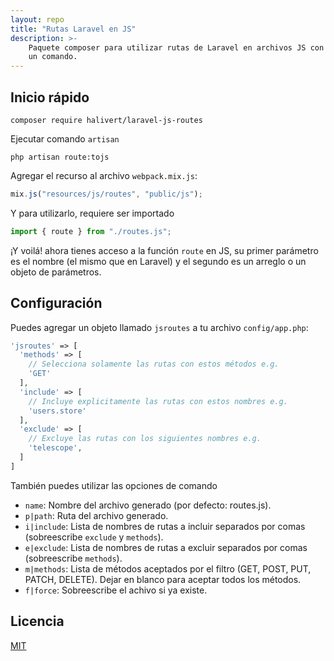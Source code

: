 ```yaml
---
layout: repo
title: "Rutas Laravel en JS"
description: >-
    Paquete composer para utilizar rutas de Laravel en archivos JS con
    un comando.
---
```


## Inicio rápido

```shell
composer require halivert/laravel-js-routes
```

Ejecutar comando `artisan`

```shell
php artisan route:tojs
```

Agregar el recurso al archivo `webpack.mix.js`:

```js
mix.js("resources/js/routes", "public/js");
```

Y para utilizarlo, requiere ser importado

```js
import { route } from "./routes.js";
```

¡Y voilá! ahora tienes acceso a la función `route` en JS, su primer parámetro es
el nombre (el mismo que en Laravel) y el segundo es un arreglo o un objeto de
parámetros.

## Configuración

Puedes agregar un objeto llamado `jsroutes` a tu archivo `config/app.php`:

```php
'jsroutes' => [
  'methods' => [
    // Selecciona solamente las rutas con estos métodos e.g.
    'GET'
  ],
  'include' => [
    // Incluye explicitamente las rutas con estos nombres e.g.
    'users.store'
  ],
  'exclude' => [
    // Excluye las rutas con los siguientes nombres e.g.
    'telescope',
  ]
]
```

También puedes utilizar las opciones de comando

-   `name`: Nombre del archivo generado (por defecto: routes.js).
-   `p|path`: Ruta del archivo generado.
-   `i|include`: Lista de nombres de rutas a incluir separados por comas
    (sobreescribe `exclude` y `methods`).
-   `e|exclude`: Lista de nombres de rutas a excluir separados por comas
    (sobreescribe `methods`).
-   `m|methods`: Lista de métodos aceptados por el filtro (GET, POST, PUT, PATCH,
    DELETE). Dejar en blanco para aceptar todos los métodos.
-   `f|force`: Sobreescribe el achivo si ya existe.

## Licencia
[MIT](https://github.com/halivert/laravel-js-routes/blob/master/LICENSE)
